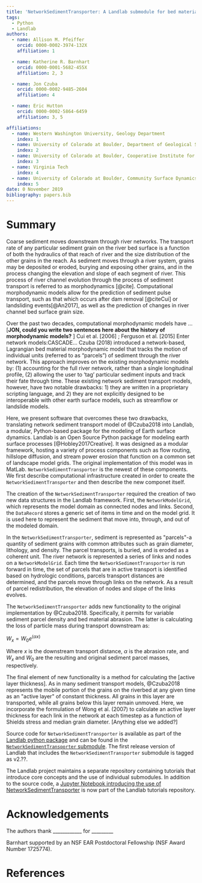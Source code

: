 ```yaml
---
title: 'NetworkSedimentTransporter: A Landlab submodule for bed material transport through river networks'
tags:
  - Python
  - Landlab
authors:
  - name: Allison M. Pfeiffer
    orcid: 0000-0002-3974-132X
    affiliation: 1

  - name: Katherine R. Barnhart
    orcid: 0000-0001-5682-455X
    affiliation: 2, 3

  - name: Jon Czuba
    orcid: 0000-0002-9485-2604
    affiliation: 4

  - name: Eric Hutton
    orcid: 0000-0002-5864-6459
    affiliation: 3, 5

affiliations:
  - name: Western Washington University, Geology Department
    index: 1
  - name: University of Colorado at Boulder, Department of Geological Sciences
    index: 2
  - name: University of Colorado at Boulder, Cooperative Institute for Research in Environmental Sciences
    index: 3
  - name: Virginia Tech
    index: 4
  - name: University of Colorado at Boulder, Community Surface Dynamics Modeling System Integration Facility
    index: 5
date: 0 November 2019
bibliography: papers.bib
---
```


# Summary

Coarse sediment moves downstream through river networks. The transport rate of any particular sediment grain on the river bed surface is a function of both the hydraulics of that reach of river and the size distribution of the other grains in the reach. As sediment moves through a river system, grains may be deposited or eroded, burying and exposing other grains, and in the process changing the elevation and slope of each segment of river. This process of river channel evolution through the process of sediment transport is referred to as morphodynamics [@cite]. Computational morphodynamic models allow for the prediction of sediment pulse transport, such as that which occurs after dam removal [@citeCui] or landsliding events[@An2017], as well as the prediction of changes in river channel bed surface grain size.

Over the past two decades, computational morphodynamic models have ...
[**JON, could you write two sentences here about the history of morphodynamic models?** ]
Cui et al. [2006] ; Ferguson et al. [2015]
Enter network models:CASCADE...
Czuba (2018) introduced a network-based, Lagrangian bed material morphodynamic model that tracks the motion of individual units (referred to as “parcels”) of sediment through the river network. This approach improves on the existing morphodynamic models by: (1) accounting for the full river network, rather than a single longitudinal profile, (2) allowing the user to ‘tag’ particular sediment inputs and track their fate through time. These existing network sediment transport models, however, have two notable drawbacks: 1) they are written in a proprietary scripting language, and 2) they are not explicitly designed to be interoperable with other earth surface models, such as streamflow or landslide models.

Here, we present software that overcomes these two drawbacks, translating network sediment transport model of @Czuba2018 into Landlab, a modular, Python-based package for the modeling of Earth surface dynamics. Landlab is an Open Source Python package for modeling earth surface processes [@Hobley2017Creative]. It was designed as a modular framework, hosting a variety of process components such as flow routing, hillslope diffusion, and stream power erosion that function on a common set of landscape model grids. The original implementation of this model was in MatLab. ``NetworkSedimentTransporter`` is the newest of these components. We first describe computational infrastructure created in order to create the ``NetworkSedimentTransporter`` and then describe the new componet itself.

The creation of the ``NetworkSedimentTransporter`` required the creation of two new data structures in the Landlab framework. First, the ``NetworkModelGrid``, which represents the model domain as connected nodes and links. Second, the ``DataRecord`` stores a generic set of items in time and on the model grid. It is used here to represent the sediment that move into, through, and out of the modeled domain.

In the ``NetworkSedimentTransporter``, sediment is represented as "parcels"-a quantity of sediment grains with common attributes such as grain diameter, lithology, and density. The parcel transports, is buried, and is eroded as a coherent unit. The river network is represented a series of links and nodes on a ``NetworkModelGrid``. Each time the ``NetworkSedimentTransporter`` is run forward in time, the set of parcels that are in active transport is identified based on hydrologic conditions, parcels transport distances are determined, and the parcels move through links on the network. As a result of parcel redistribution, the elevation of nodes and slope of the links evolves.

The ``NetworkSedimentTransporter`` adds new functionality to the original implementation  by @Czuba2018. Specifically, it permits for variable sediment parcel density and bed material abrasion. The latter is calculating the loss of particle mass during transport downstream as:

$W_x = W_0 e^{\left(\alpha x \right)}$

Where $x$ is the downstream transport distance, $\alpha$ is the abrasion rate, and $W_x$ and $W_0$ are the resulting and original sediment parcel masses, respectively.

The final element of new functionality is a method for calculating the [active layer thickness]. As in many sediment transport models, @Czuba2018 represents the mobile portion of the grains on the riverbed at any given time as an "active layer" of constant thickness. All grains in this layer are transported, while all grains below this layer remain unmoved. Here, we incorporate the formulation of Wong et al. (2007) to calculate an active layer thickness for each link in the network at each timestep as a function of Shields stress and median grain diameter.
[Anything else we added?]

Source code for ``NetworkSedimentTransporter`` is available as part of the [Landlab python package](https://github.com/landlab/landlab) and can be found in
the [``NetworkSedimentTransporter`` submodule](https://github.com/landlab/landlab/tree/release/landlab/components/network_sediment_transporter). The first release version of Landlab that includes the ``NetworkSedimentTransporter`` submodule is tagged as v2.??.

The Landlab project maintains a separate repository containing tutorials that
introduce core concepts and the use of individual submodules. In addition to the
source code, a [Jupyter Notebook introducing the use of NetworkSedimentTransporter](https://nbviewer.jupyter.org/github/landlab/tutorials/blob/release/xxxxxxxxxx.ipynb)
is now part of the Landlab tutorials repository.

# Acknowledgements

The authors thank ____________ for _________

Barnhart supported by an NSF EAR Postdoctoral Fellowship (NSF Award Number 1725774).

# References
